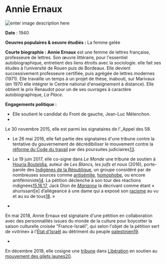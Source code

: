 # Annie Ernaux
![enter image description here](http://www.lacoursefolle.fr/wp-content/uploads/2016/09/portrait-Annie-Ernaux.jpg)

**Date** : 1940
  
**Oeuvres populaires & oeuvre étudiés :**  La femme gelée 
  
**Courte biographie :**
  **Annie Ernaux** est une femme de lettres française, professeure de lettres. Son œuvre littéraire, pour l'essentiel autobiographique, entretient des liens étroits avec la sociologie. elle fait ses études à l’université de Rouen puis de Bordeaux. Elle devient successivement professeure certifiée, puis agrégée de lettres modernes (1971). Elle travaille un temps à un projet de thèse, inabouti, sur Marivaux (en 1970 elle intégrer le Centre national d'enseignement à distance). Elle obtient le prix Renaudot pour un de ses ouvrages à caractère autobiographique, _La Place_.
  

**Engagements politique :**

- Elle soutient le candidat du Front de gauche, Jean-Luc Mélenchon.
- 
Le 30 novembre 2015, elle est parmi les signataires de l'_Appel des 58.
- Le 26 mai 2016, elle fait partie des signataires d'une tribune contre la tentative du gouvernement de décrédibiliser le mouvement contre la [réforme du Code du travail](https://fr.wikipedia.org/wiki/Loi_relative_au_travail,_%C3%A0_la_modernisation_du_dialogue_social_et_%C3%A0_la_s%C3%A9curisation_des_parcours_professionnels "Loi relative au travail, à la modernisation du dialogue social et à la sécurisation des parcours professionnels") par des poursuites judiciaires[13](https://fr.wikipedia.org/wiki/Annie_Ernaux#cite_note-13).


- Le 19 juin 2017, elle co-signe dans _Le Monde_ une tribune de soutien à [Houria Bouteldja](https://fr.wikipedia.org/wiki/Houria_Bouteldja "Houria Bouteldja"), auteur de _Les Blancs, les juifs et nous_ (2016), porte-parole des [Indigènes de la République](https://fr.wikipedia.org/wiki/Indig%C3%A8nes_de_la_R%C3%A9publique "Indigènes de la République"), un groupe considéré par de nombreuses sources comme [antisémite](https://fr.wikipedia.org/wiki/Antis%C3%A9mite "Antisémite"), [homophobe](https://fr.wikipedia.org/wiki/Homophobe "Homophobe"), ou encore antiféministe[14](https://fr.wikipedia.org/wiki/Annie_Ernaux#cite_note-14). La pétition déclenche à son tour des réactions indignées[15](https://fr.wikipedia.org/wiki/Annie_Ernaux#cite_note-15),[16](https://fr.wikipedia.org/wiki/Annie_Ernaux#cite_note-16),[17](https://fr.wikipedia.org/wiki/Annie_Ernaux#cite_note-17), Jack Dion de _[Marianne](https://fr.wikipedia.org/wiki/Marianne_(magazine) "Marianne (magazine)")_ la décrivant comme étant « ahurissant[e]
 d’allégeance à une dame qui a exposé son [racisme](https://fr.wikipedia.org/wiki/Racisme "Racisme") au vu et au su de tous[18](https://fr.wikipedia.org/wiki/Annie_Ernaux#cite_note-18). »

- 
En mai 2018, Annie Ernaux est signataire d'une pétition en collaboration avec des personnalités issues du monde de la culture pour boycotter la saison culturelle croisée "France-Israël", qui selon l'objet de la pétition sert de «vitrine» à l'[État d'Israël](https://fr.wikipedia.org/wiki/Isra%C3%ABl "Israël") au détriment du peuple [palestinien](https://fr.wikipedia.org/wiki/Palestiniens "Palestiniens")[19](https://fr.wikipedia.org/wiki/Annie_Ernaux#cite_note-19).

- 
En décembre 2018, elle cosigne une [tribune](https://fr.wikipedia.org/wiki/Tribune "Tribune") dans [Libération](https://fr.wikipedia.org/wiki/Lib%C3%A9ration_(journal) "Libération (journal)") en soutien au [mouvement des gilets jaunes](https://fr.wikipedia.org/wiki/Mouvement_des_Gilets_jaunes_en_France "Mouvement des Gilets jaunes en France")[20](https://fr.wikipedia.org/wiki/Annie_Ernaux#cite_note-20).